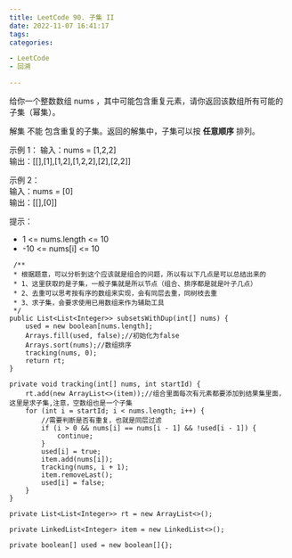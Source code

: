 ```yaml
---
title: LeetCode 90. 子集 II
date: 2022-11-07 16:41:17
tags:
categories:

- LeetCode
- 回溯

---
```


给你一个整数数组 nums ，其中可能包含重复元素，请你返回该数组所有可能的子集（幂集）。

解集 不能 包含重复的子集。返回的解集中，子集可以按 **任意顺序** 排列。

<!--more-->

示例 1：
输入：nums = [1,2,2]  
输出：[[],[1],[1,2],[1,2,2],[2],[2,2]]

示例 2：  
输入：nums = [0]  
输出：[[],[0]]

提示：

* 1 <= nums.length <= 10
* -10 <= nums[i] <= 10

```
 /**
 * 根据题意，可以分析到这个应该就是组合的问题，所以有以下几点是可以总结出来的
 * 1、这里获取的是子集，一般子集就是所以节点（组合、排序都是就是叶子几点）
 * 2、去重可以思考按有序的数组来实现，会有同层去重，同树枝去重
 * 3、求子集，会要求使用已用数组来作为辅助工具
 */
public List<List<Integer>> subsetsWithDup(int[] nums) {
    used = new boolean[nums.length];
    Arrays.fill(used, false);//初始化为false
    Arrays.sort(nums);//数组排序
    tracking(nums, 0);
    return rt;
}

private void tracking(int[] nums, int startId) {
    rt.add(new ArrayList<>(item));//组合里面每次有元素都要添加到结果集里面，这里是求子集,注意，空数组也是一个子集
    for (int i = startId; i < nums.length; i++) {
        //需要判断是否有重复，也就是同层过滤
        if (i > 0 && nums[i] == nums[i - 1] && !used[i - 1]) {
            continue;
        }
        used[i] = true;
        item.add(nums[i]);
        tracking(nums, i + 1);
        item.removeLast();
        used[i] = false;
    }
}

private List<List<Integer>> rt = new ArrayList<>();

private LinkedList<Integer> item = new LinkedList<>();

private boolean[] used = new boolean[]{};

```